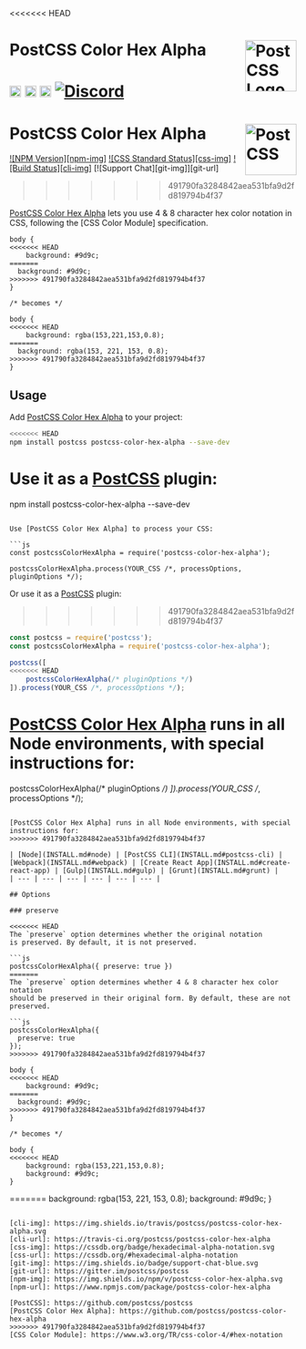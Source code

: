 <<<<<<< HEAD
# PostCSS Color Hex Alpha [<img src="https://postcss.github.io/postcss/logo.svg" alt="PostCSS Logo" width="90" height="90" align="right">][postcss]

[<img alt="npm version" src="https://img.shields.io/npm/v/postcss-color-hex-alpha.svg" height="20">][npm-url] [<img alt="CSS Standard Status" src="https://cssdb.org/images/badges/hexadecimal-alpha-notation.svg" height="20">][css-url] [<img alt="Build Status" src="https://github.com/csstools/postcss-plugins/workflows/test/badge.svg" height="20">][cli-url] [<img alt="Discord" src="https://shields.io/badge/Discord-5865F2?logo=discord&logoColor=white">][discord]
=======
# PostCSS Color Hex Alpha [<img src="https://postcss.github.io/postcss/logo.svg" alt="PostCSS" width="90" height="90" align="right">][postcss]

[![NPM Version][npm-img]][npm-url]
[![CSS Standard Status][css-img]][css-url]
[![Build Status][cli-img]][cli-url]
[![Support Chat][git-img]][git-url]
>>>>>>> 491790fa3284842aea531bfa9d2fd819794b4f37

[PostCSS Color Hex Alpha] lets you use 4 & 8 character hex color notation in
CSS, following the [CSS Color Module] specification.

```pcss
body {
<<<<<<< HEAD
	background: #9d9c;
=======
  background: #9d9c;
>>>>>>> 491790fa3284842aea531bfa9d2fd819794b4f37
}

/* becomes */

body {
<<<<<<< HEAD
	background: rgba(153,221,153,0.8);
=======
  background: rgba(153, 221, 153, 0.8);
>>>>>>> 491790fa3284842aea531bfa9d2fd819794b4f37
}
```

## Usage

Add [PostCSS Color Hex Alpha] to your project:

```bash
<<<<<<< HEAD
npm install postcss postcss-color-hex-alpha --save-dev
```

Use it as a [PostCSS] plugin:
=======
npm install postcss-color-hex-alpha --save-dev
```

Use [PostCSS Color Hex Alpha] to process your CSS:

```js
const postcssColorHexAlpha = require('postcss-color-hex-alpha');

postcssColorHexAlpha.process(YOUR_CSS /*, processOptions, pluginOptions */);
```

Or use it as a [PostCSS] plugin:
>>>>>>> 491790fa3284842aea531bfa9d2fd819794b4f37

```js
const postcss = require('postcss');
const postcssColorHexAlpha = require('postcss-color-hex-alpha');

postcss([
<<<<<<< HEAD
	postcssColorHexAlpha(/* pluginOptions */)
]).process(YOUR_CSS /*, processOptions */);
```

[PostCSS Color Hex Alpha] runs in all Node environments, with special
instructions for:
=======
  postcssColorHexAlpha(/* pluginOptions */)
]).process(YOUR_CSS /*, processOptions */);
```

[PostCSS Color Hex Alpha] runs in all Node environments, with special instructions for:
>>>>>>> 491790fa3284842aea531bfa9d2fd819794b4f37

| [Node](INSTALL.md#node) | [PostCSS CLI](INSTALL.md#postcss-cli) | [Webpack](INSTALL.md#webpack) | [Create React App](INSTALL.md#create-react-app) | [Gulp](INSTALL.md#gulp) | [Grunt](INSTALL.md#grunt) |
| --- | --- | --- | --- | --- | --- |

## Options

### preserve

<<<<<<< HEAD
The `preserve` option determines whether the original notation
is preserved. By default, it is not preserved.

```js
postcssColorHexAlpha({ preserve: true })
=======
The `preserve` option determines whether 4 & 8 character hex color notation
should be preserved in their original form. By default, these are not preserved.

```js
postcssColorHexAlpha({
  preserve: true
});
>>>>>>> 491790fa3284842aea531bfa9d2fd819794b4f37
```

```pcss
body {
<<<<<<< HEAD
	background: #9d9c;
=======
  background: #9d9c;
>>>>>>> 491790fa3284842aea531bfa9d2fd819794b4f37
}

/* becomes */

body {
<<<<<<< HEAD
	background: rgba(153,221,153,0.8);
	background: #9d9c;
}
```

[cli-url]: https://github.com/csstools/postcss-plugins/actions/workflows/test.yml?query=workflow/test
[css-url]: https://cssdb.org/#hexadecimal-alpha-notation
[discord]: https://discord.gg/bUadyRwkJS
[npm-url]: https://www.npmjs.com/package/postcss-color-hex-alpha

[Gulp PostCSS]: https://github.com/postcss/gulp-postcss
[Grunt PostCSS]: https://github.com/nDmitry/grunt-postcss
[PostCSS]: https://github.com/postcss/postcss
[PostCSS Loader]: https://github.com/postcss/postcss-loader
[PostCSS Color Hex Alpha]: https://github.com/csstools/postcss-plugins/tree/main/plugins/postcss-color-hex-alpha
=======
  background: rgba(153, 221, 153, 0.8);
  background: #9d9c;
}
```

[cli-img]: https://img.shields.io/travis/postcss/postcss-color-hex-alpha.svg
[cli-url]: https://travis-ci.org/postcss/postcss-color-hex-alpha
[css-img]: https://cssdb.org/badge/hexadecimal-alpha-notation.svg
[css-url]: https://cssdb.org/#hexadecimal-alpha-notation
[git-img]: https://img.shields.io/badge/support-chat-blue.svg
[git-url]: https://gitter.im/postcss/postcss
[npm-img]: https://img.shields.io/npm/v/postcss-color-hex-alpha.svg
[npm-url]: https://www.npmjs.com/package/postcss-color-hex-alpha

[PostCSS]: https://github.com/postcss/postcss
[PostCSS Color Hex Alpha]: https://github.com/postcss/postcss-color-hex-alpha
>>>>>>> 491790fa3284842aea531bfa9d2fd819794b4f37
[CSS Color Module]: https://www.w3.org/TR/css-color-4/#hex-notation
